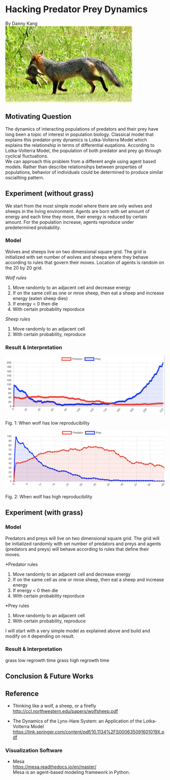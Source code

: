 # Hacking Predator Prey Dynamics
By Danny Kang </br>
![Image of visualization](https://github.com/kdy304g/HackingPredatorPreyDynamics/blob/master/images/5d657ee2baf4d.image.jpg)

## Motivating Question
The dynamics of interacting populations of predators and their prey have long been a topic of interest in population biology. Classical model that explains this predator-prey dynamics is Lotka-Volterra Model which explains the relationship in terms of differential euqations. According to Lotka-Volterra Model, the population of both predator and prey go through cyclical fluctuations. </br>
We can approach this problem from a different angle using agent based models. Rather than describe relationsihps between properties of populations, behavior of individuals could be determined to produce similar osciallting pattern. 

## Experiment (without grass)
We start from the most simple model where there are only wolves and sheeps in the living environment. Agents are born with set amount of energy and each time they move, their energy is reduced by certain amount. For the population increase, agents reproduce under predetermined probability. 

### Model
Wolves and sheeps live on two dimensional square grid. The grid is initialized with set number of wolves and sheeps where they behave according to rules that govern their moves. Location of agents is random on the 20 by 20 grid.</br>

*Wolf rules* </br>
1. Move randomly to an adjacent cell and decrease energy
2. If on the same cell as one or mroe sheep, then eat a sheep and increase energy (eaten sheep dies)
3. If energy < 0 then die
4. With certain probability reporduce

*Sheep rules* </br>
1. Move randomly to an adjacent cell
2. With certain probability, reproduce

### Result & Interpretation
<p align="center">
     <img src="https://github.com/kdy304g/HackingPredatorPreyDynamics/blob/master/images/1.png" />
     <figcaption>Fig. 1: When wolf has low reproducibility</figcaption>
</p>

<p align="center">
   <img src="https://github.com/kdy304g/HackingPredatorPreyDynamics/blob/master/images/2.png" />
   <figcaption>Fig. 2: When wolf has high reproducibility</figcaption>
</p>

## Experiment (with grass)

### Model
Predators and preys will live on two dimensional square grid. The grid will be initialized randomly with set number of predators and preys and agents (predators and preys) will behave according to rules that define their moves. </br>

*Predator rules </br>
1. Move randomly to an adjacent cell and decrease energy
2. If on the same cell as one or mroe sheep, then eat a sheep and increase energy
3. If energy < 0 then die
4. With certain probability reporduce

*Prey rules </br>
1. Move randomly to an adjacent cell
2. With certain probability, reproduce

I will start with a very simple model as explained above and build and modify on it depending on result.

### Result & Interpretation
grass low regrowth time
grass high regrowth time

## Conclusion & Future Works

## Reference
* Thinking like a wolf, a sheep, or a firefly </br>
http://ccl.northwestern.edu/papers/wolfsheep.pdf </br>

* The Dynamics of the Lynx-Hare System: an Application of the Lotka-Volterra Model
https://link.springer.com/content/pdf/10.1134%2FS000635091601019X.pdf </br>

### Visualization Software
* Mesa </br>
https://mesa.readthedocs.io/en/master/ </br>
Mesa is an agent-based modeling framework in Python. 
